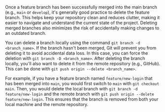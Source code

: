 Once a feature branch has been successfully merged into the main branch (e.g., `main` or `develop`), it's generally good practice to delete the feature branch. This helps keep your repository clean and reduces clutter, making it easier to navigate and understand the current state of the project. Deleting merged branches also minimizes the risk of accidentally making changes to an outdated branch.

You can delete a branch locally using the command `git branch -d <branch_name>`. If the branch hasn't been merged, Git will prevent you from deleting it to avoid accidental data loss. In this case, you can force the deletion with `git branch -D <branch_name>`. After deleting the branch locally, you'll also want to delete it from the remote repository (e.g., GitHub). This can be done with `git push origin --delete <branch_name>`.

For example, if you have a feature branch named `feature/new-login` that has been merged into `main`, you would first switch to `main` with `git checkout main`. Then, you would delete the local branch with `git branch -d feature/new-login` and the remote branch with `git push origin --delete feature/new-login`. This ensures that the branch is removed from both your local machine and the remote repository.